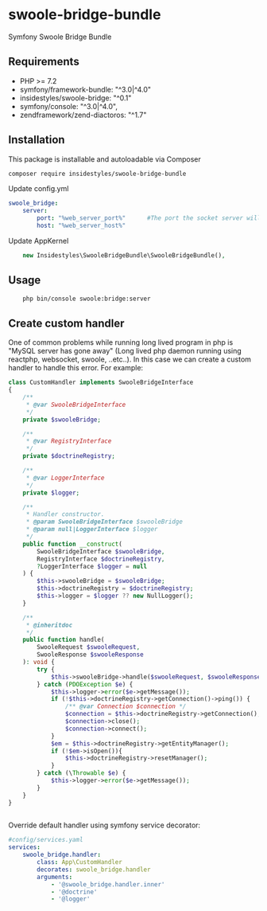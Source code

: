 # swoole-bridge-bundle
Symfony Swoole Bridge Bundle

## Requirements

* PHP >= 7.2
* symfony/framework-bundle: "^3.0|^4.0"
* insidestyles/swoole-bridge: "^0.1"
* symfony/console: "^3.0|^4.0",
* zendframework/zend-diactoros: "^1.7"


## Installation

This package is installable and autoloadable via Composer 

```sh
composer require insidestyles/swoole-bridge-bundle
```
Update config.yml
```yaml
swoole_bridge:
    server:
        port: "%web_server_port%"      #The port the socket server will listen on
        host: "%web_server_host%"
```
Update AppKernel
```php
    new Insidestyles\SwooleBridgeBundle\SwooleBridgeBundle(),
```

## Usage

```sh
    php bin/console swoole:bridge:server
```

## Create custom handler
One of common problems while running long lived program in php is "MySQL server has gone away" (Long lived php 
daemon running using reactphp, websocket, swoole, ..etc..). 
In this case we can create a custom handler to handle this error. For example:

```php
class CustomHandler implements SwooleBridgeInterface
{    
    /**
     * @var SwooleBridgeInterface
     */
    private $swooleBridge;

    /**
     * @var RegistryInterface
     */
    private $doctrineRegistry;

    /**
     * @var LoggerInterface
     */
    private $logger;

    /**
     * Handler constructor.
     * @param SwooleBridgeInterface $swooleBridge
     * @param null|LoggerInterface $logger
     */
    public function __construct(
        SwooleBridgeInterface $swooleBridge,
        RegistryInterface $doctrineRegistry,
        ?LoggerInterface $logger = null
    ) {
        $this->swooleBridge = $swooleBridge;
        $this->doctrineRegistry = $doctrineRegistry;
        $this->logger = $logger ?? new NullLogger();
    }

    /**
     * @inheritdoc
     */
    public function handle(
        SwooleRequest $swooleRequest,
        SwooleResponse $swooleResponse
    ): void {
        try {
            $this->swooleBridge->handle($swooleRequest, $swooleResponse);
        } catch (PDOException $e) {
            $this->logger->error($e->getMessage());
            if (!$this->doctrineRegistry->getConnection()->ping()) {
                /** @var Connection $connection */
                $connection = $this->doctrineRegistry->getConnection();
                $connection->close();
                $connection->connect();
            }
            $em = $this->doctrineRegistry->getEntityManager();
            if (!$em->isOpen()){
                $this->doctrineRegistry->resetManager();
            }
        } catch (\Throwable $e) {
            $this->logger->error($e->getMessage());
        }
    }
}
    
```

Override default handler using symfony service decorator:
 
```yml 
#config/services.yaml
services:
    swoole_bridge.handler:
        class: App\CustomHandler
        decorates: swoole_bridge.handler
        arguments: 
            - '@swoole_bridge.handler.inner'
            - '@doctrine'
            - '@logger'
